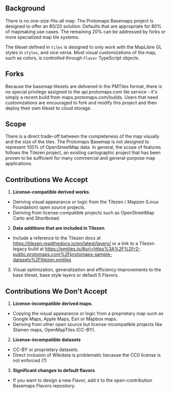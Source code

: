 ## Background

There is no one-size-fits-all map. The Protomaps Basemaps project is designed to offer an 80/20 solution: Defaults that are appropriate for 80% of mapmaking use cases. The remaining 20% can be addressed by forks or more specialized map tile systems.

The tileset defined in `tiles` is designed to only work with the MapLibre GL styles in `styles`, and vice versa. Most visual customizations of the map, such as colors, is controlled through `Flavor` TypeScript objects.

## Forks

Because the basemap tilesets are delivered in the PMTiles format, there is no special privilege assigned to the api.protomaps.com tile service - it's simply a recent build from maps.protomaps.com/builds. Users that need customizations are encouraged to fork and modify this project and then deploy their own tileset to cloud storage.

## Scope

There is a direct trade-off between the completeness of the map visually and the size of the tiles. The Protomaps Basemap is not designed to represent 100% of OpenStreetMap data. In general, the scope of features follows the Tilezen project, an existing cartographic project that has been proven to be sufficient for many commercial and general-purpose map applications.

## Contributions We Accept

1. **License-compatible derived works**.
  * Deriving visual appearance or logic from the Tilezen / Mapzen (Linux Foundation) open source projects.
  * Deriving from license-compatible projects such as OpenStreetMap Carto and Shortbread.

2. **Data additions that are included in Tilezen**.
  * Include a reference to the Tilezen docs at https://tilezen.readthedocs.io/en/latest/layers/ or a link to a Tilezen legacy build at https://pmtiles.io/#url=https%3A%2F%2Fr2-public.protomaps.com%2Fprotomaps-sample-datasets%2Ftilezen.pmtiles

3. Visual optimization, generalization and efficiency improvements to the base tileset, base style layers or default 5 Flavors.

## Contributions We Don't Accept

1. **License-incompatible derived maps**. 
  * Copying the visual appearance or logic from a proprietary map such as Google Maps, Apple Maps, Esri or Mapbox maps.
  * Deriving from other open source but license-incompatible projects like Stamen maps, OpenMapTiles (CC-BY).

2. **License-incompatible datasets**
  * CC-BY or proprietary datasets.
  * Direct inclusion of Wikidata is problematic because the CC0 license is not enforced (?)

3. **Significant changes to default flavors**
  * If you want to design a new Flavor, add it to the open-contribution Basemaps Flavors repository.